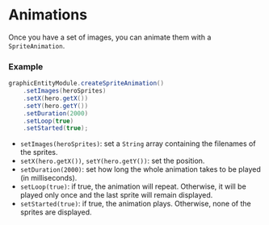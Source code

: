 # Animations

Once you have a set of images, you can animate them with a `SpriteAnimation`.

### Example

```java
graphicEntityModule.createSpriteAnimation()
    .setImages(heroSprites)
    .setX(hero.getX())
    .setY(hero.getY())
    .setDuration(2000)
    .setLoop(true)
    .setStarted(true);
```
- `setImages(heroSprites)`: set a `String` array containing the filenames of the sprites.
- `setX(hero.getX())`, `setY(hero.getY())`: set the position.
- `setDuration(2000)`: set how long the whole animation takes to be played (in milliseconds).
- `setLoop(true)`: if true, the animation will repeat. Otherwise, it will be played only once and the last sprite will remain displayed.
- `setStarted(true)`: if true, the animation plays. Otherwise, none of the sprites are displayed.

